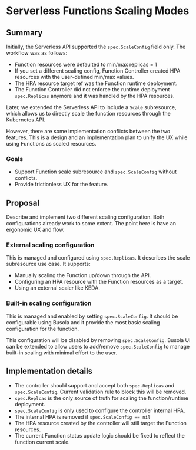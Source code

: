 # Serverless Functions Scaling Modes

## Summary
Initially, the Serverless API supported the `spec.ScaleConfig` field only. The workflow was as follows:
- Function resources were defaulted to min/max replicas = 1
- If you set a different scaling config, Function Controller created HPA resources with the user-defined min/max values. 
- The HPA resource target ref was the Function runtime deployment.
- The Function Controller did not enforce the runtime deployment `spec.Replicas` anymore and it was handled by the HPA resources.


Later, we extended the Serverless API to include a `Scale` subresource, which allows us to directly scale the function resources through the Kubernetes API.

However, there are some implementation conflicts between the two features. This is a design and an implementation plan to unify the UX while using Functions as scaled resources.

### Goals
- Support Function scale subresource and `spec.ScaleConfig` without conflicts.
- Provide frictionless UX for the feature.

## Proposal
Describe and implement two different scaling configuration. Both configurations already work to some extent. The point here is have an ergonomic UX and flow.

### External scaling configuration
This is managed and configured using `spec.Replicas`. It describes the scale subresource use case. It supports:
- Manually scaling the Function up/down through the API.
- Configuring an HPA resource with the Function resources as a target.
- Using an external scaler like KEDA.

### Built-in scaling configuration
This is managed and enabled by setting `spec.ScaleConfig`. It should be configurable using Busola and it provide the most basic scaling configuration for the function.

This configuration will be disabled by removing `spec.ScaleConfig`. Busola UI can be extended to allow users to add/remove `spec.ScaleConfig` to manage built-in scaling with minimal effort to the user.

## Implementation details

- The controller should support and accept both `spec.Replicas` and `spec.ScaleConfig`. Current validation rule to block this will be removed.
- `spec.Replcas` is the only source of truth for scaling the function/runtime deployment.
- `spec.ScaleConfig` is only used to configure the controller internal HPA.
- The internal HPA is removed if `spec.ScaleConfig == nil`
- The HPA resource created by the controller will still target the Function resources.
- The current Function status update logic should be fixed to reflect the function current scale. 